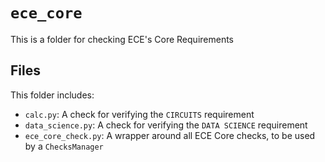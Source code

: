 # `ece_core`

This is a folder for checking ECE's Core Requirements

## Files

This folder includes:
 - `calc.py`: A check for verifying the `CIRCUITS` requirement
 - `data_science.py`: A check for verifying the `DATA SCIENCE` requirement
 - `ece_core_check.py`: A wrapper around all ECE Core checks, to be used by a `ChecksManager`